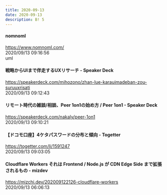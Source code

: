 ```yaml
---
title: 2020-09-13
date: 2020-09-13
description: B! 5
---
```


#### nomnoml
https://www.nomnoml.com/<br>
2020/09/13 09:16:56<br>
uml


#### 戦略からUIまで伴走するUXリサーチ - Speaker Deck
https://speakerdeck.com/mihozono/zhan-lue-karauimadeban-zou-suruuxrisati<br>
2020/09/13 09:12:43<br>


#### リモート時代の雑談/相談、Peer 1on1の始め方 / Peer 1on1 - Speaker Deck
https://speakerdeck.com/nakaly/peer-1on1<br>
2020/09/13 09:10:21<br>


#### 【ドコモ口座】4ケタパスワードの分布と傾向 - Togetter
https://togetter.com/li/1591247<br>
2020/09/13 09:03:05<br>


#### Cloudflare Workers それは Frontend / Node.js が CDN Edge Side まで拡張されるもの - mizdev
https://mizchi.dev/202009122126-cloudflare-workers<br>
2020/09/13 06:06:13<br>


